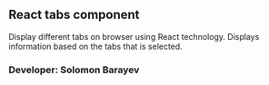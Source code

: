 ## React tabs component

Display different tabs on browser using React technology.
Displays information based on the tabs that is selected.

### Developer: Solomon Barayev
